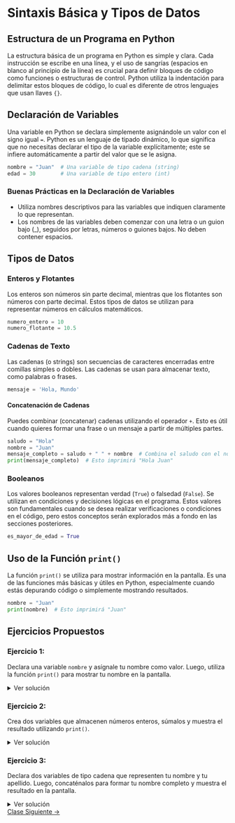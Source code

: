 # Sintaxis Básica y Tipos de Datos

## Estructura de un Programa en Python
La estructura básica de un programa en Python es simple y clara. Cada instrucción se escribe en una línea, y el uso de sangrías (espacios en blanco al principio de la línea) es crucial para definir bloques de código como funciones o estructuras de control. Python utiliza la indentación para delimitar estos bloques de código, lo cual es diferente de otros lenguajes que usan llaves `{}`.

## Declaración de Variables
Una variable en Python se declara simplemente asignándole un valor con el signo igual `=`. Python es un lenguaje de tipado dinámico, lo que significa que no necesitas declarar el tipo de la variable explícitamente; este se infiere automáticamente a partir del valor que se le asigna.

```python
nombre = "Juan"  # Una variable de tipo cadena (string)
edad = 30        # Una variable de tipo entero (int)
```

### Buenas Prácticas en la Declaración de Variables
- Utiliza nombres descriptivos para las variables que indiquen claramente lo que representan.
- Los nombres de las variables deben comenzar con una letra o un guion bajo (_), seguidos por letras, números o guiones bajos. No deben contener espacios.

## Tipos de Datos

### Enteros y Flotantes
Los enteros son números sin parte decimal, mientras que los flotantes son números con parte decimal. Estos tipos de datos se utilizan para representar números en cálculos matemáticos.

```python
numero_entero = 10
numero_flotante = 10.5
```

### Cadenas de Texto
Las cadenas (o strings) son secuencias de caracteres encerradas entre comillas simples o dobles. Las cadenas se usan para almacenar texto, como palabras o frases.

```python
mensaje = 'Hola, Mundo'
```

#### Concatenación de Cadenas
Puedes combinar (concatenar) cadenas utilizando el operador `+`. Esto es útil cuando quieres formar una frase o un mensaje a partir de múltiples partes.

```python
saludo = "Hola"
nombre = "Juan"
mensaje_completo = saludo + " " + nombre  # Combina el saludo con el nombre, separándolos por un espacio
print(mensaje_completo)  # Esto imprimirá "Hola Juan"
```

### Booleanos
Los valores booleanos representan verdad (`True`) o falsedad (`False`). Se utilizan en condiciones y decisiones lógicas en el programa. Estos valores son fundamentales cuando se desea realizar verificaciones o condiciones en el código, pero estos conceptos serán explorados más a fondo en las secciones posteriores.

```python
es_mayor_de_edad = True
```

## Uso de la Función `print()`
La función `print()` se utiliza para mostrar información en la pantalla. Es una de las funciones más básicas y útiles en Python, especialmente cuando estás depurando código o simplemente mostrando resultados.

```python
nombre = "Juan"
print(nombre)  # Esto imprimirá "Juan"
```

## Ejercicios Propuestos

### **Ejercicio 1**:

Declara una variable `nombre` y asígnale tu nombre como valor. Luego, utiliza la función `print()` para mostrar tu nombre en la pantalla.

<details> <summary>Ver solución</summary>
```python
nombre = "Rony"
print(nombre)
```
</details>

### **Ejercicio 2**:

Crea dos variables que almacenen números enteros, súmalos y muestra el resultado utilizando `print()`.

<details> <summary>Ver solución</summary>
```python
a = 2
b = 3
c = a + b
print("La suma entre "+str(a)+" y "+str(b)+" da "+str(c))
```
</details>

### **Ejercicio 3**:

Declara dos variables de tipo cadena que representen tu nombre y tu apellido. Luego, concaténalos para formar tu nombre completo y muestra el resultado en la pantalla.

<details> <summary>Ver solución</summary>
```python
nombre = "Rony"
apellido = "Trespalacios"
print("Hola, "+ nombre +" "+ apellido +"!")
```
</details>

<div class="navigation-buttons">
    <a href="./#/class02" class="next-button">Clase Siguiente →</a>
</div>